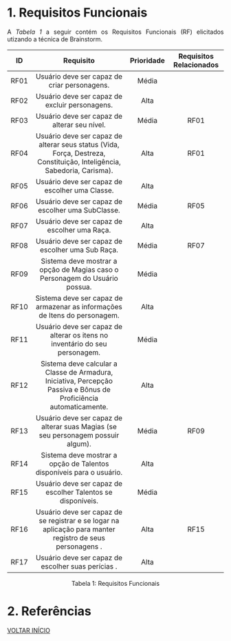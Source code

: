 
# 1. Requisitos Funcionais

<p align="justify">A <i>Tabela 1</i> a seguir contém os Requisitos Funcionais (RF) elicitados utizando a técnica de Brainstorm.</p>

| ID   |                                 Requisito                                 | Prioridade | Requisitos Relacionados |
| :--: | :--------------------------------------------------------------------------------------------------------------------------------------------: | :--------: | :---------: |
| RF01 |              Usuário deve ser capaz de criar personagens.                                                                                      |  Média     |             |
| RF02 |           Usuário deve ser capaz de excluir personagens.                                                                                       |  Alta      |             |
| RF03 |              Usuário deve ser capaz de alterar seu nível.                                                                                      |  Média     |     RF01    |
| RF04 |             Usuário deve ser capaz de alterar seus status (Vida, Força, Destreza, Constituição, Inteligência, Sabedoria, Carisma).             |  Alta      |     RF01    |
| RF05 |                Usuário deve ser capaz de escolher uma Classe.                                                                                  |    Alta    |             |
| RF06 |             Usuário deve ser capaz de escolher uma SubClasse.                                                                                  |  Média     |      RF05   |
| RF07 |           Usuário deve ser capaz de escolher uma Raça.                                                                                         |  Alta      |             |
| RF08 |              Usuário deve ser capaz de escolher uma Sub Raça.                                                                                  |  Média     |     RF07    |
| RF09 |             Sistema deve mostrar a opção de Magias caso o Personagem do Usuário possua.                                                        |  Média     |             |
| RF10 |                Sistema deve ser capaz de armazenar as informações de Itens do personagem.                                                      | Alta       |             |
| RF11 |              Usuário deve ser capaz de alterar os itens no inventário do seu personagem.                                                       |  Média     |             |
| RF12 |           Sistema deve calcular a Classe de Armadura, Iniciativa, Percepção Passiva e Bônus de Proficiência automaticamente.                   |  Alta      |             |
| RF13 |             Usuário deve ser capaz de alterar suas Magias (se seu personagem possuir algum).                                                   |  Média     |      RF09   |
| RF14 |            Sistema deve mostrar a opção de Talentos disponíveis para o usuário.                                                                |  Alta      |             |
| RF15 |                Usuário deve ser capaz de escolher Talentos se disponíveis.                                                                     |    Média   |             |
| RF16 |       Usuário deve ser capaz de se registrar e se logar na aplicação para manter registro de seus personagens .                                |    Alta    |      RF15   |
| RF17 |       Usuário deve ser capaz de escolher suas perícias .                                                                                       |      Alta  |             |


<div style="text-align: center">
<p>Tabela 1: Requisitos Funcionais</p>
</div>

# 2. Referências


<a href="../README.md">VOLTAR INÍCIO</a>
